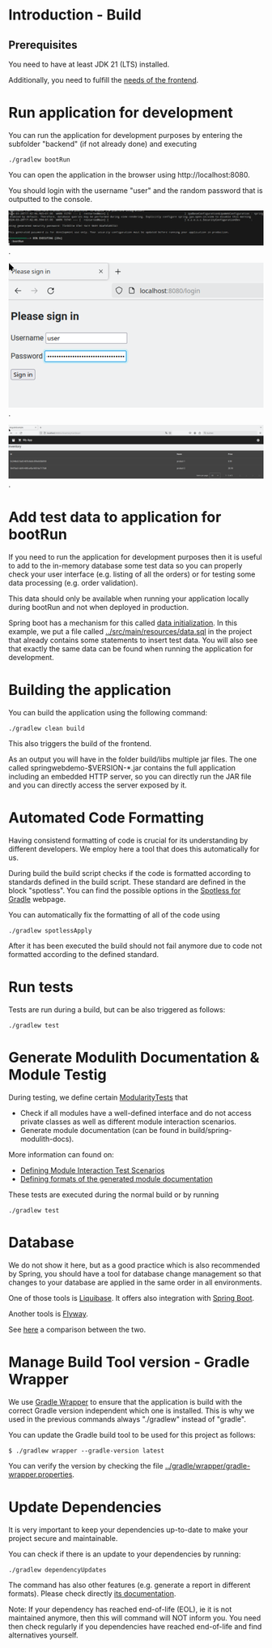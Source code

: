 # Introduction - Build

## Prerequisites
You need to have at least JDK 21 (LTS) installed.

Additionally, you need to fulfill the [needs of the frontend](../../frontend/docs/BUILD.md).

# Run application for development
You can run the application for development purposes by entering the subfolder "backend" (if not already done) and executing
```
./gradlew bootRun
```

You can open the application in the browser using http://localhost:8080.

You should login with the username "user" and the random password that is outputted to the console.

![Spring Boot Web - bootRun - console - password](./img/springbootweb_example_bootrun.png).

![Spring Boot Web - bootRun - browser - login](./img/springbootweb_example_bootrun_login.png).

![Spring Boot Web - bootRun - browser - application](./img/springbootweb_example_bootrun_app.png).


# Add test data to application for bootRun
If you need to run the application for development purposes then it is useful to add to the in-memory database some test data so you can properly check your user interface (e.g. listing of all the orders) or for testing some data processing (e.g. order validation).

This data should only be available when running your application locally during bootRun and not when deployed in production. 

Spring boot has a mechanism for this called [data initialization](https://docs.spring.io/spring-boot/docs/current/reference/html/howto.html#howto.data-initialization). In this example, we put a file called [../src/main/resources/data.sql](../src/main/resources/data.sql) in the project that already contains some statements to insert test data. You will also see that exactly the same data can be found when running the application for development.

# Building the application
You can build the application using the following command:
```
./gradlew clean build
```
This also triggers the build of the frontend.

As an output you will have in the folder build/libs multiple jar files. The one called springwebdemo-$VERSION-*.jar contains the full application including an embedded HTTP server, so you can directly run the JAR file and you can directly access the server exposed by it.



# Automated Code Formatting
Having consistend formatting of code is crucial for its understanding by different developers. We employ here a tool that does this automatically for us.

During build the build script checks if the code is formatted according to standards defined in the build script. These standard are defined in the block "spotless".
You can find the possible options in the [Spotless for Gradle](https://github.com/diffplug/spotless/tree/main/plugin-gradle) webpage.

You can automatically fix the formatting of all of the code using
```
./gradlew spotlessApply
```
After it has been executed the build should not fail anymore due to code not formatted according to the defined standard.

# Run tests
Tests are run during a build, but can be also triggered as follows:
```
./gradlew test
```

# Generate Modulith Documentation & Module Testig
During testing, we define certain [ModularityTests](../src/test/java/eu/zuinnote/example/springwebdemo/ModularityTests.java) that
* Check if all modules have a well-defined interface and do not access private classes as well as different module interaction scenarios.
* Generate module documentation (can be found in build/spring-modulith-docs).

More information can found on:
* [Defining Module Interaction Test Scenarios](https://docs.spring.io/spring-modulith/reference/testing.html)
* [Defining formats of the generated module documentation](https://docs.spring.io/spring-modulith/reference/documentation.html)


These tests are executed during the normal build or by running
```
./gradlew test
```

# Database
We do not show it here, but as a good practice which is also recommended by Spring, you should have a tool for database change management so that changes to your database are applied in the same order in all environments.

One of those tools is [Liquibase](https://www.liquibase.com/). It offers also integration with [Spring Boot](https://contribute.liquibase.com/extensions-integrations/directory/integration-docs/springboot/).

Another tools is [Flyway](https://flywaydb.org/).

See [here](https://www.baeldung.com/liquibase-vs-flyway) a comparison between the two.

# Manage Build Tool version - Gradle Wrapper
We use [Gradle Wrapper](https://docs.gradle.org/current/userguide/gradle_wrapper.html) to ensure that the application is build with the correct Gradle version independent which one is installed. This is why we used in the previous commands always "./gradlew" instead of "gradle". 

You can update the Gradle build tool to be used for this project as follows:
```
$ ./gradlew wrapper --gradle-version latest
```

You can verify the version by checking the file [../gradle/wrapper/gradle-wrapper.properties](../gradle/wrapper/gradle-wrapper.properties).

# Update Dependencies
It is very important to keep your dependencies up-to-date to make your project secure and maintainable.

You can check if there is an update to your dependencies by running:
```
./gradlew dependencyUpdates
```

The command has also other features (e.g. generate a report in different formats). Please check directly [its documentation](https://github.com/ben-manes/gradle-versions-plugin).

Note: If your dependency has reached end-of-life (EOL), ie it is not maintained anymore, then this will command will NOT inform you. You need then check regularly if you dependencies have reached end-of-life and find alternatives yourself.